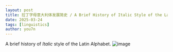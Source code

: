 ```yaml
---
layout: post
title: 拉丁字母意大利体发展简史 / A Brief History of Italic Style of the Latin Alphabet
date: 2025-03-24
tags: [linguistics]
author: you7n
---
```

A brief history of *Italic* style of the Latin Alphabet.
![image](https://github.com/user-attachments/assets/bde1beb8-eebe-42e4-afa6-786cdb40970b)
